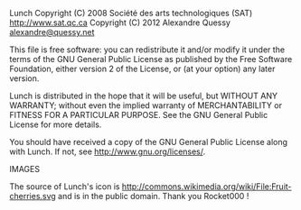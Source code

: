 Lunch
Copyright (C) 2008 Société des arts technologiques (SAT) http://www.sat.qc.ca
Copyright (C) 2012 Alexandre Quessy <alexandre@quessy.net>

This file is free software: you can redistribute it and/or modify
it under the terms of the GNU General Public License as published by
the Free Software Foundation, either version 2 of the License, or
(at your option) any later version.

Lunch is distributed in the hope that it will be useful,
but WITHOUT ANY WARRANTY; without even the implied warranty of
MERCHANTABILITY or FITNESS FOR A PARTICULAR PURPOSE.  See the
GNU General Public License for more details.

You should have received a copy of the GNU General Public License
along with Lunch. If not, see <http://www.gnu.org/licenses/>.


IMAGES 

The source of Lunch's icon is http://commons.wikimedia.org/wiki/File:Fruit-cherries.svg and is in the public domain. Thank you Rocket000 !

